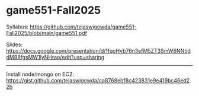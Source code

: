 # game551-Fall2025

Syllabus: https://github.com/tejaswigowda/game551-Fall2025/blob/main/game551.pdf

Slides: https://docs.google.com/presentation/d/1fqoHvb76n3efM5ZT3SmW6NNtjddM88fgsMW1lyNHrao/edit?usp=sharing


------

Install node/mongo on EC2: https://gist.github.com/tejaswigowda/ca8768ebf8c423831e9e419bc46ed22b
